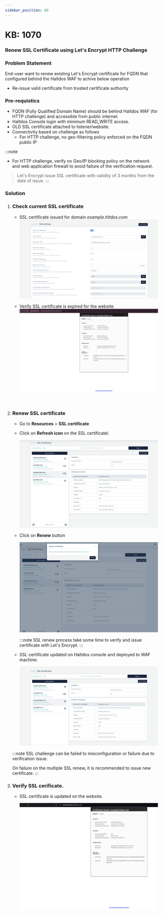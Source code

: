 ```yaml
---
sidebar_position: 68
---
```


# KB: 1070

### **Renew SSL Certificate using Let's Encrypt HTTP Challenge**

### **Problem Statement**

End-user want to renew existing Let's Encrypt certificate for FQDN that configured behind the Haltdos WAF to achive below operation

* Re-issue valid certificate from trusted certificate authority

### **Pre-requistics**

* FQDN (Fully Qualified Domain Name) should be behind Haltdos WAF (for HTTP challenge) and accessible from public internet
* Haltdos Console login with minimum READ_WRITE access.
* OLD SSL certificate attached to listener/website.
* Connectivity based on challenge as follows
    - For HTTP challenge, no geo-filtering policy enforced on the FQDN public IP

:::note
* For HTTP challenge, verify no Geo/IP blocking policy on the network and web application firewall to avoid failure of the verification request.
> Let's Encrypt issue SSL certificate with validity of 3 months from the date of issue.
:::

### **Solution**

1. ### Check current SSL certificate
    * SSL certificate issued for domain *example.hltdos.com*
        ![ssl-settings](/img/waf/v7/kb/app-verify.png)

    * Verify SSL certificate is expired for the website 
        ![ssl-expiry-browser](/img/waf/v7/kb/verify-expiry.png)

&nbsp;

2. ### Renew SSL certificate
    * Go to **Resources** > **SSL certificate**
    * Click on **Refresh icon** on the SSL certificate\

        ![kb-1009](/img/waf/v7/kb/renew-icon.png)

    * Click on **Renew** button

        ![kb-1009](/img/waf/v7/kb/renew-modal.png)

        :::note
        SSL renew process take some time to verify and issue certificate with Let's Encrypt.
        :::

    * SSL certificate updated on Haltdos console and deployed to WAF machine.

        ![kb-1009](/img/waf/v7/kb/verify-renew.png)

    :::note
    SSL challenge can be failed to misconfiguration or failure due to verification issue.

    On failure on the multiple SSL renew, it is recommended to issue new certificate.
    :::
&nbsp;

4. ### Verify SSL cerificate.
    * SSL certificate is updated on the website.

        ![kb-1009](/img/waf/v7/kb/verify-application.png)
